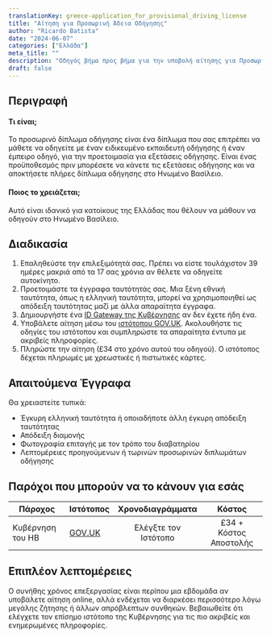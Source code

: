 ```yaml
---
translationKey: greece-application_for_provisional_driving_license
title: "Αίτηση για Προσωρινή Άδεια Οδήγησης"
author: "Ricardo Batista"
date: "2024-06-07"
categories: ["Ελλάδα"]
meta_title: ""
description: "Οδηγός βήμα προς βήμα για την υποβολή αίτησης για Προσωρινή Άδεια Οδήγησης στο Ηνωμένο Βασίλειο για κάποιον που κατοικεί στην Ελλάδα"
draft: false
---
```


## Περιγραφή
#### Τι είναι;
Το προσωρινό δίπλωμα οδήγησης είναι ένα δίπλωμα που σας επιτρέπει να μάθετε να οδηγείτε με έναν ειδικευμένο εκπαιδευτή οδήγησης ή έναν έμπειρο οδηγό, για την προετοιμασία για εξετάσεις οδήγησης. Είναι ένας προϋποθεσμός πριν μπορέσετε να κάνετε τις εξετάσεις οδήγησης και να αποκτήσετε πλήρες δίπλωμα οδήγησης στο Ηνωμένο Βασίλειο.

#### Ποιος το χρειάζεται;
Αυτό είναι ιδανικό για κατοίκους της Ελλάδας που θέλουν να μάθουν να οδηγούν στο Ηνωμένο Βασίλειο.

## Διαδικασία
1. Επαληθεύστε την επιλεξιμότητά σας. Πρέπει να είστε τουλάχιστον 39 ημέρες μακριά από τα 17 σας χρόνια αν θέλετε να οδηγείτε αυτοκίνητο.
2. Προετοιμάστε τα έγγραφα ταυτότητάς σας. Μια ξένη εθνική ταυτότητα, όπως η ελληνική ταυτότητα, μπορεί να χρησιμοποιηθεί ως απόδειξη ταυτότητας μαζί με άλλα απαραίτητα έγγραφα.
3. Δημιουργήστε ένα [ID Gateway της Κυβέρνησης](https://www.access.service.gov.uk/login/signin/creds) αν δεν έχετε ήδη ένα.
4. Υποβάλετε αίτηση μέσω του [ιστότοπου GOV.UK](https://www.gov.uk/apply-first-provisional-driving-licence). Ακολουθήστε τις οδηγίες του ιστότοπου και συμπληρώστε τα απαραίτητα έντυπα με ακριβείς πληροφορίες.
5. Πληρώστε την αίτηση (£34 στο χρόνο αυτού του οδηγού). Ο ιστότοπος δέχεται πληρωμές με χρεωστικές ή πιστωτικές κάρτες.

## Απαιτούμενα Έγγραφα
Θα χρειαστείτε τυπικά:
- Έγκυρη ελληνική ταυτότητα ή οποιαδήποτε άλλη έγκυρη απόδειξη ταυτότητας
- Απόδειξη διαμονής
- Φωτογραφία επιταγής με τον τρόπο του διαβατηρίου
- Λεπτομέρειες προηγούμενων ή τωρινών προσωρινών διπλωμάτων οδήγησης

## Παρόχοι που μπορούν να το κάνουν για εσάς

| Πάροχος        |     Ιστότοπος     |     Χρονοδιαγράμματα    |       Κόστος      |
| --------------- | --------------- |  :-------------: | :-------------: |
| Κυβέρνηση του ΗΒ   | [GOV.UK](https://www.gov.uk/apply-first-provisional-driving-licence) |  Ελέγξτε τον Ιστότοπο  |       £34 + Κόστος Αποστολής       |

## Επιπλέον λεπτομέρειες
Ο συνήθης χρόνος επεξεργασίας είναι περίπου μια εβδομάδα αν υποβάλετε αίτηση online, αλλά ενδέχεται να διαρκέσει περισσότερο λόγω μεγάλης ζήτησης ή άλλων απρόβλεπτων συνθηκών. Βεβαιωθείτε ότι ελέγχετε τον επίσημο ιστότοπο της Κυβέρνησης για τις πιο ακριβείς και ενημερωμένες πληροφορίες.